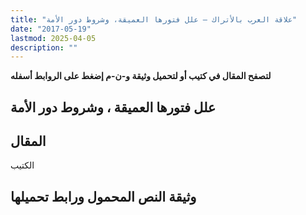 ```yaml
---
title: "علاقة العرب بالأتراك – علل فتورها العميقة، وشروط دور الأمة"
date: "2017-05-19"
lastmod: 2025-04-05
description: ""
---
```

**لتصفح المقال في كتيب أو لتحميل وثيقة و-ن-م إضغط على الروابط أسفله**

## **علل فتورها العميقة ، وشروط دور الأمة**

## المقال

الكتيب

## وثيقة النص المحمول ورابط تحميلها

###
